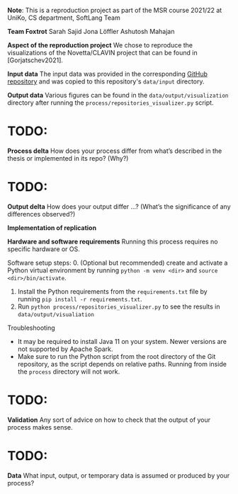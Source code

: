 **Note**: This is a reproduction project as part of the MSR course 2021/22 at UniKo, CS department, SoftLang Team

**Team Foxtrot**
Sarah Sajid
Jona Löffler
Ashutosh Mahajan

**Aspect of the reproduction project**
We chose to reproduce the visualizations of the Novetta/CLAVIN project that can
be found in [Gorjatschev2021].

**Input data**
The input data was provided in the corresponding [GitHub repository](https://github.com/gorjatschev/applying-apis) and was
copied to this repository's `data/input` directory.

**Output data**
Various figures can be found in the `data/output/visualization` directory after
running the `process/repositories_visualizer.py` script.

# TODO:
**Process delta**
How does your process differ from what’s described in the thesis or implemented in its repo? (Why?)

# TODO:
**Output delta**
How does your output differ ...? (What’s the significance of any differences observed?)

**Implementation of replication**

**Hardware and software requirements**
Running this process requires no specific hardware or OS.

Software setup steps:
0. (Optional but recommended) create and activate a Python virtual environment by running `python -m venv <dir>` and `source <dir>/bin/activate`.
1. Install the Python requirements from the `requirements.txt` file by running `pip install -r requirements.txt`.
2. Run `python process/repositories_visualizer.py` to see the results in `data/output/visualiation`

Troubleshooting
- It may be required to install Java 11 on your system. Newer versions are not supported by Apache Spark.
- Make sure to run the Python script from the root directory of the Git repository, as the script depends on relative paths. Running from inside the `process` directory will not work.

# TODO:
**Validation**
	Any sort of advice on how to check that the output of your process makes sense.

# TODO:
**Data**
	What input, output, or temporary data is assumed or produced by your process?
